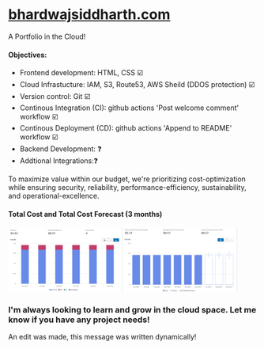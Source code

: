 # [bhardwajsiddharth.com](http://bhardwajsiddharth.com/)

A Portfolio in the Cloud!

#### Objectives:
* Frontend development: HTML, CSS ☑️
* Cloud Infrastucture:  IAM, S3, Route53, AWS Sheild (DDOS protection) ☑️
* Version control: Git ☑️
* Continous Integration (CI): github actions 'Post welcome comment' workflow ☑️
* Continous Deployment (CD): github actions 'Append to README' workflow ☑️
* Backend Development: ❓
* Addtional Integrations:❓

To maximize value within our budget, we're prioritizing cost-optimization while ensuring security, reliability, performance-efficiency, sustainability, and operational-excellence.

#### Total Cost and Total Cost Forecast (3 months)
<img src="/images/costexplorer_1.png" alt="Graph" width="45%"> <img src="/images/costexplorer_2.png" alt="Graph" width="46.25%">

### I'm always looking to learn and grow in the cloud space. Let me know if you have any project needs! 
An edit was made, this message was written dynamically!
